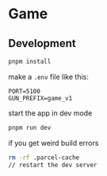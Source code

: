 # Game
 
## Development

```bash
pnpm install
```


make a `.env` file like this:

```
PORT=5100
GUN_PREFIX=game_v1
```

start the app in dev mode
```bash
pnpm run dev
```

if you get weird build errors

```bash
rm -rf .parcel-cache
// restart the dev server
```
